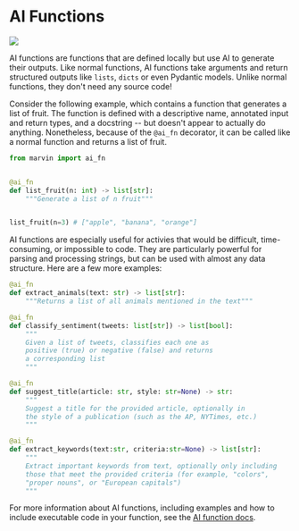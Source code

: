 # AI Functions

![](ai_fn_demo.png)

AI functions are functions that are defined locally but use AI to generate their outputs. Like normal functions, AI functions take arguments and return structured outputs like `lists`, `dicts` or even Pydantic models. Unlike normal functions, they don't need any source code! 

Consider the following example, which contains a function that generates a list of fruit. The function is defined with a descriptive name, annotated input and return types, and a docstring -- but doesn't appear to actually do anything. Nonetheless, because of the `@ai_fn` decorator, it can be called like a normal function and returns a list of fruit.

```python hl_lines="4"
from marvin import ai_fn


@ai_fn
def list_fruit(n: int) -> list[str]:
    """Generate a list of n fruit"""


list_fruit(n=3) # ["apple", "banana", "orange"]
```

AI functions are especially useful for activies that would be difficult, time-consuming, or impossible to code. They are particularly powerful for parsing and processing strings, but can be used with almost any data structure. Here are a few more examples:

```python
@ai_fn
def extract_animals(text: str) -> list[str]:
    """Returns a list of all animals mentioned in the text"""
```
```python
@ai_fn
def classify_sentiment(tweets: list[str]) -> list[bool]:
    """
    Given a list of tweets, classifies each one as 
    positive (true) or negative (false) and returns 
    a corresponding list
    """
```
```python
@ai_fn
def suggest_title(article: str, style: str=None) -> str:
    """
    Suggest a title for the provided article, optionally in 
    the style of a publication (such as the AP, NYTimes, etc.)
    """
```
```python
@ai_fn
def extract_keywords(text:str, criteria:str=None) -> list[str]:
    """
    Extract important keywords from text, optionally only including 
    those that meet the provided criteria (for example, "colors", 
    "proper nouns", or "European capitals")
    """
```

For more information about AI functions, including examples and how to include executable code in your function, see the [AI function docs](ai_functions.md).
